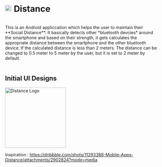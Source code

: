# <img src="https://user-images.githubusercontent.com/47178038/139073563-33f0d3b5-ca76-4ab1-833b-40827a6906b3.png" alt="Distance Logo" width="22" height="22"/> Distance
<br>
This ia an Android appliccation which helps the user to maintain their **Social Distance**. It basically detects other *bluetooth devcies* around the smartphone and based on their strength, it gets calculates the appropriate distance between the smartphone and the other bluetooth device. If the calculated distance is less than 2 meters. The distance can be changed to 0.5 meter to 5 meter by the user, but it is set to 2 meter by default.
<br>
<br>

## Initial UI Designs

<img src="https://user-images.githubusercontent.com/47178038/139085688-fa156d71-36f6-45d3-b00f-53acd610029b.png" alt="Distance Logo" width="200"/>

Inspiration : https://dribbble.com/shots/11293388-Mobile-Apps-Distance/attachments/2902824?mode=media
